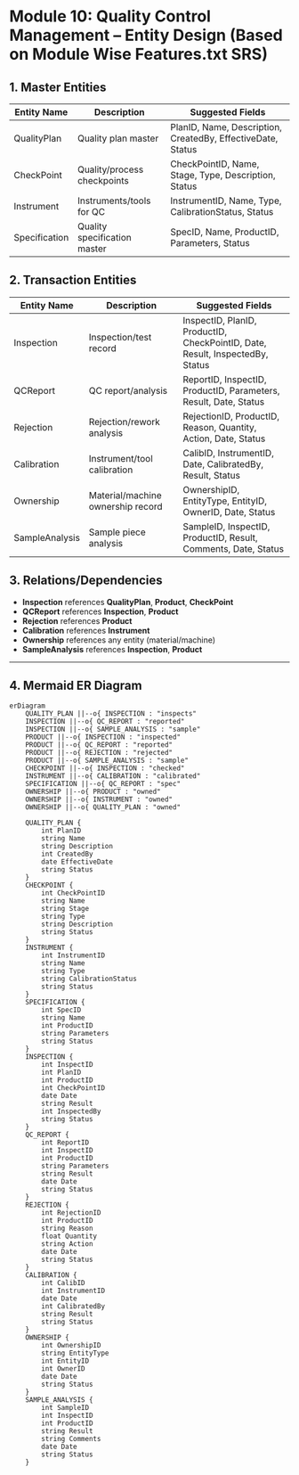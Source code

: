 # Module 10: Quality Control Management – Entity Design (Based on Module Wise Features.txt SRS)

## 1. Master Entities

| Entity Name      | Description                          | Suggested Fields                                        |
|------------------|--------------------------------------|--------------------------------------------------------|
| QualityPlan      | Quality plan master                   | PlanID, Name, Description, CreatedBy, EffectiveDate, Status |
| CheckPoint       | Quality/process checkpoints           | CheckPointID, Name, Stage, Type, Description, Status   |
| Instrument       | Instruments/tools for QC              | InstrumentID, Name, Type, CalibrationStatus, Status    |
| Specification    | Quality specification master          | SpecID, Name, ProductID, Parameters, Status            |

## 2. Transaction Entities

| Entity Name      | Description                          | Suggested Fields                                        |
|------------------|--------------------------------------|--------------------------------------------------------|
| Inspection       | Inspection/test record                | InspectID, PlanID, ProductID, CheckPointID, Date, Result, InspectedBy, Status |
| QCReport         | QC report/analysis                    | ReportID, InspectID, ProductID, Parameters, Result, Date, Status |
| Rejection        | Rejection/rework analysis             | RejectionID, ProductID, Reason, Quantity, Action, Date, Status |
| Calibration      | Instrument/tool calibration           | CalibID, InstrumentID, Date, CalibratedBy, Result, Status |
| Ownership        | Material/machine ownership record     | OwnershipID, EntityType, EntityID, OwnerID, Date, Status |
| SampleAnalysis   | Sample piece analysis                 | SampleID, InspectID, ProductID, Result, Comments, Date, Status |

## 3. Relations/Dependencies

- **Inspection** references **QualityPlan**, **Product**, **CheckPoint**
- **QCReport** references **Inspection**, **Product**
- **Rejection** references **Product**
- **Calibration** references **Instrument**
- **Ownership** references any entity (material/machine)
- **SampleAnalysis** references **Inspection**, **Product**

---

## 4. Mermaid ER Diagram

```mermaid
erDiagram
    QUALITY_PLAN ||--o{ INSPECTION : "inspects"
    INSPECTION ||--o{ QC_REPORT : "reported"
    INSPECTION ||--o{ SAMPLE_ANALYSIS : "sample"
    PRODUCT ||--o{ INSPECTION : "inspected"
    PRODUCT ||--o{ QC_REPORT : "reported"
    PRODUCT ||--o{ REJECTION : "rejected"
    PRODUCT ||--o{ SAMPLE_ANALYSIS : "sample"
    CHECKPOINT ||--o{ INSPECTION : "checked"
    INSTRUMENT ||--o{ CALIBRATION : "calibrated"
    SPECIFICATION ||--o{ QC_REPORT : "spec"
    OWNERSHIP ||--o{ PRODUCT : "owned"
    OWNERSHIP ||--o{ INSTRUMENT : "owned"
    OWNERSHIP ||--o{ QUALITY_PLAN : "owned"

    QUALITY_PLAN {
        int PlanID
        string Name
        string Description
        int CreatedBy
        date EffectiveDate
        string Status
    }
    CHECKPOINT {
        int CheckPointID
        string Name
        string Stage
        string Type
        string Description
        string Status
    }
    INSTRUMENT {
        int InstrumentID
        string Name
        string Type
        string CalibrationStatus
        string Status
    }
    SPECIFICATION {
        int SpecID
        string Name
        int ProductID
        string Parameters
        string Status
    }
    INSPECTION {
        int InspectID
        int PlanID
        int ProductID
        int CheckPointID
        date Date
        string Result
        int InspectedBy
        string Status
    }
    QC_REPORT {
        int ReportID
        int InspectID
        int ProductID
        string Parameters
        string Result
        date Date
        string Status
    }
    REJECTION {
        int RejectionID
        int ProductID
        string Reason
        float Quantity
        string Action
        date Date
        string Status
    }
    CALIBRATION {
        int CalibID
        int InstrumentID
        date Date
        int CalibratedBy
        string Result
        string Status
    }
    OWNERSHIP {
        int OwnershipID
        string EntityType
        int EntityID
        int OwnerID
        date Date
        string Status
    }
    SAMPLE_ANALYSIS {
        int SampleID
        int InspectID
        int ProductID
        string Result
        string Comments
        date Date
        string Status
    }
```
